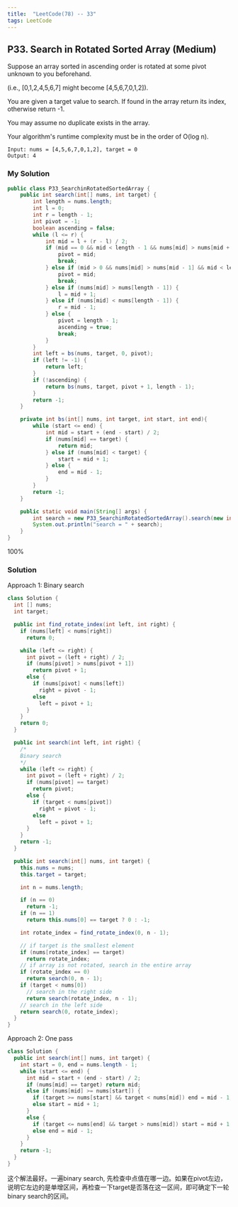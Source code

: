 ```yaml
---
title:  "LeetCode(78) -- 33"
tags: LeetCode
---
```


## P33. Search in Rotated Sorted Array  (Medium)

Suppose an array sorted in ascending order is rotated at some pivot unknown to you beforehand.

(i.e., [0,1,2,4,5,6,7] might become [4,5,6,7,0,1,2]).

You are given a target value to search. If found in the array return its index, otherwise return -1.

You may assume no duplicate exists in the array.

Your algorithm's runtime complexity must be in the order of O(log n).

```
Input: nums = [4,5,6,7,0,1,2], target = 0
Output: 4
```

### My Solution



```java
public class P33_SearchinRotatedSortedArray {
    public int search(int[] nums, int target) {
        int length = nums.length;
        int l = 0;
        int r = length - 1;
        int pivot = -1;
        boolean ascending = false;
        while (l <= r) {
            int mid = l + (r - l) / 2;
            if (mid == 0 && mid < length - 1 && nums[mid] > nums[mid + 1]) {
                pivot = mid;
                break;
            } else if (mid > 0 && nums[mid] > nums[mid - 1] && mid < length - 1 &&  nums[mid] > nums[mid + 1]) {
                pivot = mid;
                break;
            } else if (nums[mid] > nums[length - 1]) {
                l = mid + 1;
            } else if (nums[mid] < nums[length - 1]) {
                r = mid - 1;
            } else {
                pivot = length - 1;
                ascending = true;
                break;
            }
        }
        int left = bs(nums, target, 0, pivot);
        if (left != -1) {
            return left;
        }
        if (!ascending) {
            return bs(nums, target, pivot + 1, length - 1);
        }
        return -1;
    }

    private int bs(int[] nums, int target, int start, int end){
        while (start <= end) {
            int mid = start + (end - start) / 2;
            if (nums[mid] == target) {
                return mid;
            } else if (nums[mid] < target) {
                start = mid + 1;
            } else {
                end = mid - 1;
            }
        }
        return -1;
    }

    public static void main(String[] args) {
        int search = new P33_SearchinRotatedSortedArray().search(new int[]{3,1}, 1);
        System.out.println("search = " + search);
    }
}

```
100%

### Solution

Approach 1: Binary search

```java
class Solution {
  int [] nums;
  int target;

  public int find_rotate_index(int left, int right) {
    if (nums[left] < nums[right])
      return 0;

    while (left <= right) {
      int pivot = (left + right) / 2;
      if (nums[pivot] > nums[pivot + 1])
        return pivot + 1;
      else {
        if (nums[pivot] < nums[left])
          right = pivot - 1;
        else
          left = pivot + 1;
      }
    }
    return 0;
  }

  public int search(int left, int right) {
    /*
    Binary search
    */
    while (left <= right) {
      int pivot = (left + right) / 2;
      if (nums[pivot] == target)
        return pivot;
      else {
        if (target < nums[pivot])
          right = pivot - 1;
        else
          left = pivot + 1;
      }
    }
    return -1;
  }

  public int search(int[] nums, int target) {
    this.nums = nums;
    this.target = target;

    int n = nums.length;

    if (n == 0)
      return -1;
    if (n == 1)
      return this.nums[0] == target ? 0 : -1;

    int rotate_index = find_rotate_index(0, n - 1);

    // if target is the smallest element
    if (nums[rotate_index] == target)
      return rotate_index;
    // if array is not rotated, search in the entire array
    if (rotate_index == 0)
      return search(0, n - 1);
    if (target < nums[0])
      // search in the right side
      return search(rotate_index, n - 1);
    // search in the left side
    return search(0, rotate_index);
  }
}
```

Approach 2: One pass

```java
class Solution {
  public int search(int[] nums, int target) {
    int start = 0, end = nums.length - 1;
    while (start <= end) {
      int mid = start + (end - start) / 2;
      if (nums[mid] == target) return mid;
      else if (nums[mid] >= nums[start]) {
        if (target >= nums[start] && target < nums[mid]) end = mid - 1;
        else start = mid + 1;
      }
      else {
        if (target <= nums[end] && target > nums[mid]) start = mid + 1;
        else end = mid - 1;
      }
    }
    return -1;
  }
}
```

这个解法最好。一遍binary search, 先检查中点值在哪一边。如果在pivot左边，说明它左边的是单增区间，再检查一下target是否落在这一区间，即可确定下一轮binary search的区间。